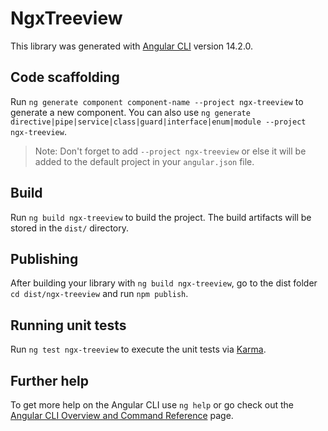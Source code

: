 # NgxTreeview

This library was generated with [Angular CLI](https://github.com/angular/angular-cli) version 14.2.0.

## Code scaffolding

Run `ng generate component component-name --project ngx-treeview` to generate a new component. You can also use `ng generate directive|pipe|service|class|guard|interface|enum|module --project ngx-treeview`.
> Note: Don't forget to add `--project ngx-treeview` or else it will be added to the default project in your `angular.json` file. 

## Build

Run `ng build ngx-treeview` to build the project. The build artifacts will be stored in the `dist/` directory.

## Publishing

After building your library with `ng build ngx-treeview`, go to the dist folder `cd dist/ngx-treeview` and run `npm publish`.

## Running unit tests

Run `ng test ngx-treeview` to execute the unit tests via [Karma](https://karma-runner.github.io).

## Further help

To get more help on the Angular CLI use `ng help` or go check out the [Angular CLI Overview and Command Reference](https://angular.io/cli) page.
